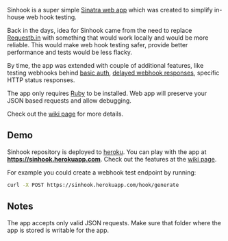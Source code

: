 Sinhook is a super simple [Sinatra web app](http://www.sinatrarb.com/) which was created to simplify in-house web hook testing.

Back in the days, idea for Sinhook came from the need to replace [Requestb.in](https://github.com/Runscope/requestbin#readme) with something 
that would work locally and would be more reliable. This would make web hook testing safer, provide better performance and tests would be less flacky.

By time, the app was extended with couple of additional features, like testing webhooks behind [basic auth](https://github.com/ibalosh/sinhook/wiki/Configuration), 
[delayed webhook responses](https://github.com/ibalosh/sinhook/wiki/PUT--hook-%7Bhook_id%7D), specific HTTP status responses.
  
The app only requires [Ruby](https://www.ruby-lang.org/en/) to be installed. Web app will preserve your JSON based requests and allow debugging.  

Check out the [wiki page](https://github.com/ibalosh/sinhook/wiki) for more details.

## Demo

Sinhook repository is deployed to [heroku](https://www.heroku.com/). You can play with the app at **https://sinhook.herokuapp.com**.
Check out the features at the [wiki page](https://github.com/ibalosh/sinhook/wiki). 

For example you could create a webhook test endpoint by running:

``` bash
curl -X POST https://sinhook.herokuapp.com/hook/generate
```

## Notes

The app accepts only valid JSON requests. Make sure that folder where the app is stored is writable for the app.
